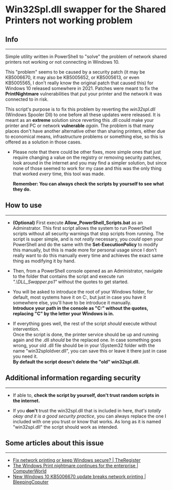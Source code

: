# Win32Spl.dll swapper for the Shared Printers not working problem

## Info
---


Simple utility written in PowerShell to "solve" the problem of network shared printers not working or not connecting in Windows 10.

This "problem" seems to be caused by a security patch (it may be KB5006670, it may also be KB5005652, or KB5005613, or even KB5005565, I don't really know the original patch that caused this) for Windows 10 released somewhere in 2021. Patches were meant to fix the **PrintNightmare** vulnerabilities that put your printer and the network it was connected to in risk.

This script's purpose is to fix this problem by reverting the _win32spl.dll_ (Windows Spooler Dll) to one before all these updates were released. 
It is meant as an **extreme** solution since reverting this .dll could make your printer and PC or network **vulnerable** _again_.  The problem is that many places don't have another alternative other than sharing printers, either due to economical means, infrastructure problems or something else, so this is offered as a solution in those cases. 

- Please note that there could be other fixes, more simple ones that just require changing a value on the registry or removing security patches, look around in the internet and you may find a simpler solution, but since none of those seemed to work for my case and this was the only thing that worked _every_ time, this tool was made.

  **Remember: You can always check the scripts by yourself to see what they do.**  

## How to use
---

- **(Optional)** First execute **Allow_PowerShell_Scripts.bat** as an Adminstrator. This first script allows the system to run PowerShell scripts without all security warnings that stop scripts from running. The script is super simple, and is not _really_ necessary, you _could_ open your PowerShell and do the same with the **Set-ExecutionPolicy** to modify this manually, but this is made more for personal usage since I don't really want to do this manually every time and achieves the exact same thing as modifying it by hand.

- Then, from a PowerShell console opened as an Administrator, navigate to the folder that contains the script and execute run _".\DLL_Swapper.ps1"_ without the quotes to get started.

- You will be asked to introduce the root of your Windows folder, for default, most systems have it on C:, but just in case you have it somewhere else, you'll have to be introduce it manually.  
 **Introduce your path in the console as "C:" without the quotes, replacing "C" by the letter your Windows is in.**

- If everything goes well, the rest of the script _should_ execute without intervention.   
Once the script is done, the printer service should be up and running again and the .dll _should_ be the replaced one. In case something goes wrong, your old .dll file should be in your \System32 folder with the name "win32sploldver.dll", you can save this or leave it there just in case you need it.  
**By default the script doesn't delete the "old" win32spl.dll.**

## Additional information regarding security
---

- If able to, **check the script by yourself, don't trust random scripts in the internet.** 

- If you **don't** trust the win32spl.dll that is included in here, _that's totally okay and it is a good security practice_, you can always replace the one I included with one you trust or know that works.  As long as it is named "win32spl.dll" the script should work as intended.

## Some articles about this issue 
---
- [Fix network printing or keep Windows secure? | TheRegister](https://www.theregister.com/2021/09/21/microsoft_printnightmare/)  
- [The Windows Print nightmare continues for the enterprise | ComputerWorld](https://www.computerworld.com/article/3630629/windows-print-nightmare-continues-enterprise.html)
- [New Windows 10 KB5006670 update breaks network printing | BleepingCoputer](https://www.bleepingcomputer.com/news/microsoft/new-windows-10-kb5006670-update-breaks-network-printing/)
